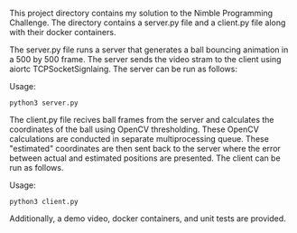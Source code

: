 This project directory contains my solution to the Nimble Programming Challenge.
The directory contains a server.py file and a client.py file along with their 
docker containers.

The server.py file runs a server that generates a ball bouncing animation in a 500 by 500 frame. The server sends the video stram to the client using aiortc TCPSocketSignlaing. The server can be run as follows:

Usage:

    python3 server.py
    
The client.py file recives ball frames from the server and calculates the coordinates of the ball using OpenCV thresholding. These OpenCV calculations are conducted in separate multiprocessing queue. These "estimated" coordinates are then sent back to the server where the error between actual and estimated positions are presented. The client can be run as follows.

Usage:

    python3 client.py

Additionally, a demo video, docker containers, and unit tests are provided.

